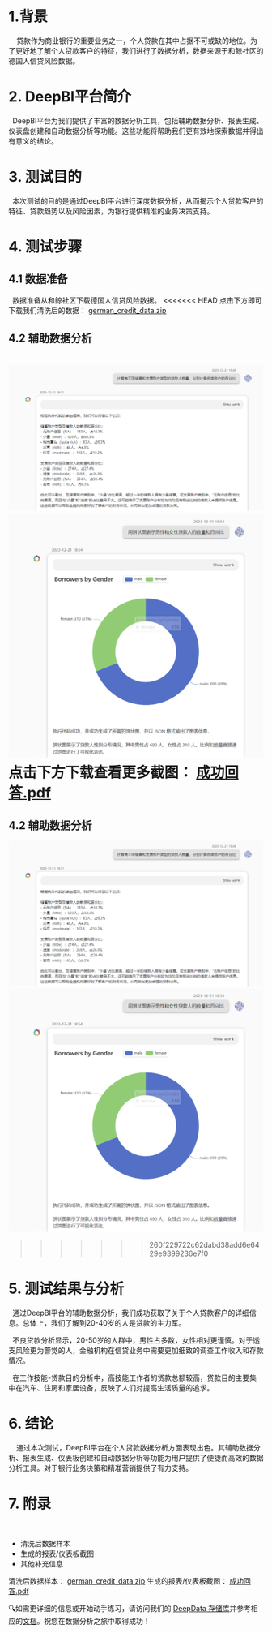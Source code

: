 # 1.背景
 
  贷款作为商业银行的重要业务之一，个人贷款在其中占据不可或缺的地位。为了更好地了解个人贷款客户的特征，我们进行了数据分析，数据来源于和鲸社区的德国人信贷风险数据。
# 2. DeepBI平台简介

  DeepBI平台为我们提供了丰富的数据分析工具，包括辅助数据分析、报表生成、仪表盘创建和自动数据分析等功能。这些功能将帮助我们更有效地探索数据并得出有意义的结论。
# 3. 测试目的

  本次测试的目的是通过DeepBI平台进行深度数据分析，从而揭示个人贷款客户的特征、贷款趋势以及风险因素，为银行提供精准的业务决策支持。
# 4. 测试步骤
## 4.1 数据准备

  数据准备从和鲸社区下载德国人信贷风险数据。
<<<<<<< HEAD
  点击下方即可下载我们清洗后的数据：
  [german_credit_data.zip](./data/german_credit_data.zip)
## 4.2 辅助数据分析
![german_credit/img/1.PNG](./img/1.PNG)
![german_credit/img/2.PNG](./img/2.PNG)
点击下方下载查看更多截图：
[成功回答.pdf](./pdf/案例全部截图.pdf)
=======
## 4.2 辅助数据分析
![german_credit/img/1.PNG](./img/1.PNG)
![german_credit/img/2.PNG](./img/2.PNG)
>>>>>>> 260f229722c62dabd38add6e6429e9399236e7f0
# 5. 测试结果与分析

  通过DeepBI平台的辅助数据分析，我们成功获取了关于个人贷款客户的详细信息。总体上，我们了解到20-40岁的人是贷款的主力军。

  不良贷款分析显示，20-50岁的人群中，男性占多数，女性相对更谨慎。对于透支风险更为警觉的人，金融机构在信贷业务中需要更加细致的调查工作收入和存款情况。

  在工作技能-贷款目的分析中，高技能工作者的贷款总额较高，贷款目的主要集中在汽车、住房和家居设备，反映了人们对提高生活质量的追求。
# 6. 结论
 
  通过本次测试，DeepBI平台在个人贷款数据分析方面表现出色。其辅助数据分析、报表生成、仪表板创建和自动数据分析等功能为用户提供了便捷而高效的数据分析工具。对于银行业务决策和精准营销提供了有力支持。
# 7. 附录
   
- 清洗后数据样本
- 生成的报表/仪表板截图
- 其他补充信息

清洗后数据样本：
[german_credit_data.zip](./data/german_credit_data.zip)
生成的报表/仪表板截图：
[成功回答.pdf](./pdf/案例全部截图.pdf)

🔍如需更详细的信息或开始动手练习，请访问我们的 [DeepData 存储库](https://github.com/DeepInsight-AI/DeepData)并参考相应的[文档](https://deepthought.feishu.cn/wiki/space/7323065464401477635?ccm_open_type=lark_wiki_spaceLink&open_tab_from=wiki_home)。祝您在数据分析之旅中取得成功！